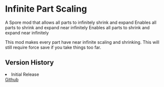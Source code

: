 # Infinite Part Scaling
<web-summary>A Spore mod that allows all parts to infinitely shrink and expand</web-summary>
<link-summary>Enables all parts to shrink and expand near infinitely</link-summary>
<card-summary>Enables all parts to shrink and expand near infinitely</card-summary>

<include from="Snippets.topic" element-id="requires-upe"/>

This mod makes every part have near infinite scaling and shrinking.
This will still require force save if you take things too far.

<include from="Snippets.topic" element-id="mod-download">
    <var name="download" value="https://github.com/Zarklord/Infinite-Part-Scaling/releases/download/v1.0.0/InfinitePartScaling.package"/>
    <var name="issue" value="https://github.com/Zarklord/Infinite-Part-Scaling/issues"/>
</include>

## Version History
<deflist collapsible="true" default-state="collapsed">
    <def title="v1.0.0" default-state="expanded">
        <list>
            <li>Initial Release</li>
        </list>
    </def>
</deflist>

<seealso style="cards">
    <category ref="external">
        <a href="https://github.com/Zarklord/Infinite-Part-Scaling" summary="Package Sources">Github</a>
    </category>
</seealso>